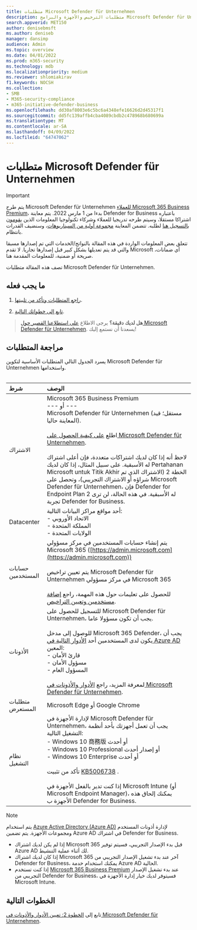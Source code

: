 ```yaml
---
title: متطلبات Microsoft Defender für Unternehmen
description: متطلبات الترخيص والأجهزة والبرامج Microsoft Defender für Unternehmen
search.appverid: MET150
author: denisebmsft
ms.author: deniseb
manager: dansimp
audience: Admin
ms.topic: overview
ms.date: 04/01/2022
ms.prod: m365-security
ms.technology: mdb
ms.localizationpriority: medium
ms.reviewer: shlomiakirav
f1.keywords: NOCSH
ms.collection:
- SMB
- M365-security-compliance
- m365-initiative-defender-business
ms.openlocfilehash: dd30af8003e6c5bc6a4348efe16626d2d45317f1
ms.sourcegitcommit: dd5fc139affb4cba4089cbdb2c478968b680699a
ms.translationtype: MT
ms.contentlocale: ar-SA
ms.lasthandoff: 04/09/2022
ms.locfileid: "64747062"
---
```

# <a name="microsoft-defender-for-business-requirements"></a>متطلبات Microsoft Defender für Unternehmen

> [!IMPORTANT]
> يتم طرح Microsoft Defender für Unternehmen [للعملاء Microsoft 365 Business Premium](../../business-premium/index.md)، بدءا من 1 مارس 2022. يتم معاينة Defender for Business باعتباره اشتراكا مستقلا، وسيتم طرحه تدريجيا للعملاء وشركاء تكنولوجيا المعلومات الذين [يقومون بالتسجيل هنا](https://aka.ms/mdb-preview) لطلبه. تتضمن المعاينة [مجموعة أولية من السيناريوهات](mdb-tutorials.md#try-these-preview-scenarios)، وسنضيف القدرات بانتظام.
> 
> تتعلق بعض المعلومات الواردة في هذه المقالة بالنواتج/الخدمات التي تم إصدارها مسبقا والتي قد يتم تعديلها بشكل كبير قبل إصدارها تجاريا. لا تقدم Microsoft أي ضمانات، صريحة أو ضمنية، للمعلومات المقدمة هنا. 

تصف هذه المقالة متطلبات Microsoft Defender für Unternehmen.

## <a name="what-to-do"></a>ما يجب فعله

1. [راجع المتطلبات وتأكد من تلبيتها](#review-the-requirements).

2. [تابع إلى خطواتك التالية](#next-steps).

>
> **هل لديك دقيقة؟**
> يرجى الاطلاع <a href="https://microsoft.qualtrics.com/jfe/form/SV_0JPjTPHGEWTQr4y" target="_blank">على استطلاعنا القصير حول Microsoft Defender für Unternehmen</a>. يسعدنا أن نستمع إليك!
>

## <a name="review-the-requirements"></a>مراجعة المتطلبات

يسرد الجدول التالي المتطلبات الأساسية لتكوين Microsoft Defender für Unternehmen واستخدامها. <br/><br/>

| شرط | الوصف |
|:---|:---|
| الاشتراك | Microsoft 365 Business Premium <br/>--- أو ---<br/>Microsoft Defender für Unternehmen (مستقل؛ قيد المعاينة حاليا). <br/><br/> اطلع [على كيفية الحصول على Microsoft Defender für Unternehmen](get-defender-business.md).<br/><br/>لاحظ أنه إذا كان لديك اشتراكات متعددة، فإن أعلى اشتراك له الأسبقية. على سبيل المثال، إذا كان لديك Pertahanan Microsoft untuk Titik Akhir الخطة 2 (الاشتراك الذي تم شراؤه أو الاشتراك التجريبي)، وتحصل على Microsoft Defender für Unternehmen، فإن Defender for Endpoint Plan 2 له الأسبقية. في هذه الحالة، لن ترى تجربة Defender for Business.  |
| Datacenter | أحد مواقع مراكز البيانات التالية: <br/>- الاتحاد الأوروبي <br/>- المملكة المتحدة <br/>- الولايات المتحدة |
| حسابات المستخدمين | يتم إنشاء حسابات المستخدمين في مركز مسؤولي Microsoft 365 ([https://admin.microsoft.com](https://admin.microsoft.com))<br/><br/>يتم تعيين تراخيص Microsoft Defender für Unternehmen في مركز مسؤولي Microsoft 365<br/><br/>للحصول على تعليمات حول هذه المهمة، راجع [إضافة مستخدمين وتعيين التراخيص](../../admin/add-users/add-users.md). |
| الأذونات  | للتسجيل للحصول على Microsoft Defender für Unternehmen، يجب أن تكون مسؤولا عاما.<br/><br/>للوصول إلى مدخل Microsoft 365 Defender، يجب أن يكون لدى المستخدمين أحد [الأدوار التالية في Azure AD](mdb-roles-permissions.md) المعين: <br/>- قارئ الأمان<br/>- مسؤول الأمان<br/>- المسؤول العام<br/><br/>لمعرفة المزيد، راجع [الأدوار والأذونات في Microsoft Defender für Unternehmen](mdb-roles-permissions.md). |
| متطلبات المستعرض | Microsoft Edge أو Google Chrome |
| نظام التشغيل | لإدارة الأجهزة في Microsoft Defender für Unternehmen، يجب أن تعمل أجهزتك بأحد أنظمة التشغيل التالية: <br/>- Windows 10 商務版 أو أحدث <br/>- Windows 10 Professional أو إصدار أحدث <br/>- Windows 10 Enterprise أو أحدث <br/><br/>تأكد من تثبيت [KB5006738](https://support.microsoft.com/topic/october-26-2021-kb5006738-os-builds-19041-1320-19042-1320-and-19043-1320-preview-ccbce6bf-ae00-4e66-9789-ce8e7ea35541) . <br/><br/>إذا كنت تدير بالفعل الأجهزة في Microsoft Intune (أو Microsoft Endpoint Manager)، يمكنك إلحاق هذه الأجهزة ب Defender for Business. |

> [!NOTE]
> يتم استخدام [Azure Active Directory (Azure AD)](/azure/active-directory/fundamentals/active-directory-whatis) لإدارة أذونات المستخدم ومجموعات الأجهزة. يتم تضمين Azure AD في اشتراك Defender for Business. 
> - إذا لم يكن لديك اشتراك Microsoft 365 قبل بدء الإصدار التجريبي، فسيتم توفير Azure AD لك أثناء عملية التنشيط. 
> - إذا كان لديك اشتراك Microsoft 365 آخر عند بدء تشغيل الإصدار التجريبي من Defender for Business، يمكنك استخدام خدمة Azure AD الحالية. 
> - إذا كنت تستخدم [Microsoft 365 Business Premium](../../business/index.yml) عند بدء تشغيل الإصدار التجريبي من Defender for Business، فسيتوفر لديك خيار إدارة الأجهزة في Microsoft Intune. 

## <a name="next-steps"></a>الخطوات التالية

تابع إلى [الخطوة 2: تعيين الأدوار والأذونات في Microsoft Defender für Unternehmen](mdb-roles-permissions.md).
 